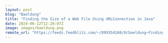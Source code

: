 ```yaml
---
layout: post
blog: "Baeldung"
title: "Finding the Size of a Web File Using URLConnection in Java"
date: 2024-06-12T12:20:07Z
image: images/baeldung.png
remote_url: "https://feeds.feedblitz.com/~/899354168/0/baeldung~Finding-the-Size-of-a-Web-File-Using-URLConnection-in-Java"
---
```

